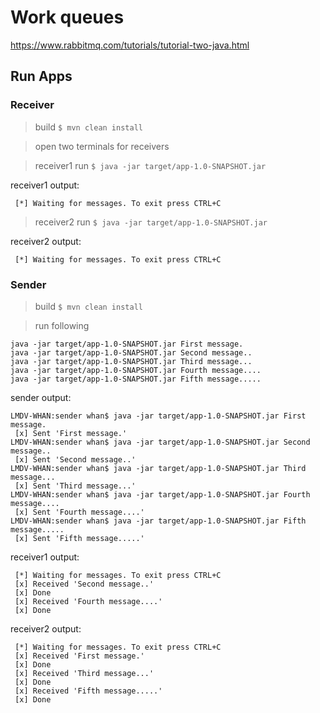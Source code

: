 # Work queues

https://www.rabbitmq.com/tutorials/tutorial-two-java.html

## Run Apps

### Receiver

> build `$ mvn clean install`

> open two terminals for receivers

> receiver1 run `$ java -jar target/app-1.0-SNAPSHOT.jar`

receiver1 output:
```
 [*] Waiting for messages. To exit press CTRL+C
```

> receiver2 run `$ java -jar target/app-1.0-SNAPSHOT.jar`

receiver2 output:
```
 [*] Waiting for messages. To exit press CTRL+C
```

### Sender

> build `$ mvn clean install`

> run following

```
java -jar target/app-1.0-SNAPSHOT.jar First message.
java -jar target/app-1.0-SNAPSHOT.jar Second message..
java -jar target/app-1.0-SNAPSHOT.jar Third message...
java -jar target/app-1.0-SNAPSHOT.jar Fourth message....
java -jar target/app-1.0-SNAPSHOT.jar Fifth message.....
```

sender output:
```
LMDV-WHAN:sender whan$ java -jar target/app-1.0-SNAPSHOT.jar First message.
 [x] Sent 'First message.'
LMDV-WHAN:sender whan$ java -jar target/app-1.0-SNAPSHOT.jar Second message..
 [x] Sent 'Second message..'
LMDV-WHAN:sender whan$ java -jar target/app-1.0-SNAPSHOT.jar Third message...
 [x] Sent 'Third message...'
LMDV-WHAN:sender whan$ java -jar target/app-1.0-SNAPSHOT.jar Fourth message....
 [x] Sent 'Fourth message....'
LMDV-WHAN:sender whan$ java -jar target/app-1.0-SNAPSHOT.jar Fifth message.....
 [x] Sent 'Fifth message.....'
```

receiver1 output:
```
 [*] Waiting for messages. To exit press CTRL+C
 [x] Received 'Second message..'
 [x] Done
 [x] Received 'Fourth message....'
 [x] Done
```

receiver2 output:
```
 [*] Waiting for messages. To exit press CTRL+C
 [x] Received 'First message.'
 [x] Done
 [x] Received 'Third message...'
 [x] Done
 [x] Received 'Fifth message.....'
 [x] Done
```
